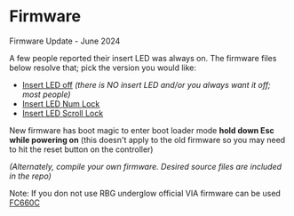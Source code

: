 # Firmware

Firmware Update - June 2024

A few people reported their insert LED was always on.  The firmware files below resolve that; pick the version you would like:

- [Insert LED off](davek184_fc660c_vial_BgRgb44LEDs_InsertLED_Off.hex) *(there is NO insert LED and/or you always want it off; most people)*
- [Insert LED Num Lock](davek184_fc660c_vial_BgRgb44LEDs_InsertLED_NumLock.hex)
- [Insert LED Scroll Lock](davek184_fc660c_vial_BgRgb44LEDs_InsertLED_ScrollLock.hex)

New firmware has boot magic to enter boot loader mode **hold down Esc while powering on** (this doesn't apply to the old firmware so you may need to hit the reset button on the controller)

*(Alternately, compile your own firmware. Desired source files are included in the repo)*

Note: If you don not use RBG underglow official VIA firmware can be used [FC660C](https://www.caniusevia.com/docs/download_firmware)
